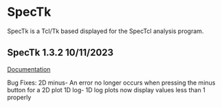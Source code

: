 # SpecTk
SpecTk is a Tcl/Tk based displayed for the SpecTcl analysis program.

SpecTk 1.3.2 10/11/2023
----------------------------------------------------------------------
[Documentation](https://docs.google.com/presentation/d/1o-HqA8wSc4IL27_lxXwigTyHN7cj0XsWjW2R6J8M8R4/edit?usp=sharing)

Bug Fixes:
2D minus- An error no longer occurs when pressing the minus button for a 2D plot
1D log- 1D log plots now display values less than 1 properly
